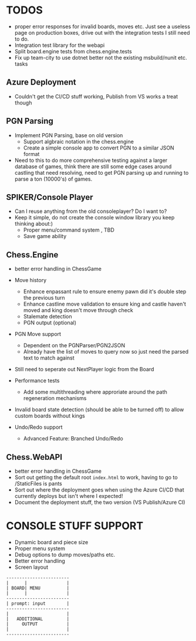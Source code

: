 # TODOS
* proper error responses for invalid boards, moves etc. Just see a useless page on production boxes, drive out with the integration tests I still need to do.
* Integration test library for the webapi
* Split board.engine tests from chess.engine.tests
* Fix up team-city to use dotnet better not the existing msbuild/nunit etc. tasks
 
## Azure Deployment
* Couldn't get the CI/CD stuff working, Publish from VS works a treat though


## PGN Parsing
* Implement PGN Parsing, base on old version
  * Support algbraic notation in the chess.engine
  * Create a simple console app to convert PGN to a similar JSON format
* Need to this to do more comprehensive testing against a larger database of games, think there are still some edge cases around castling that need resolving, need to get PGN parsing up and running to parse a ton (10000's) of games.

## SPIKER/Console Player
* Can I reuse anything from the old consoleplayer? Do I want to?
* Keep it simple, do not create the console window library you keep thinking about:)
	* Proper menu/command system , TBD
	* Save game ability

## Chess.Engine
* better error handling in ChessGame
* Move history
	* Enhance enpassant rule to ensure enemy pawn did it's double step the previous turn
	* Enhance castline move validation to ensure king and castle haven't moved and king doesn't move through check
	* Stalemate detection
	* PGN output (optional)
* PGN Move support
	* Dependent on the PGNParser/PGN2JSON
	* Already have the list of moves to query now so just need the parsed text to match against

* Still need to seperate out NextPlayer logic from the Board

* Performance tests
	* Add some multithreading where approriate around the path regeneration mechanisms
* Invalid board state detection (should be able to be turned off) to allow custom boards without kings
* Undo/Redo support
	* Advanced Feature: Branched Undo/Redo

## Chess.WebAPI
* better error handling in ChessGame
* Sort out getting the default root `index.html` to work, having to go to /StaticFiles is pants
* Sort out where the deployment goes when using the Azure CI/CD that currently deploys but isn't where I expected!
* Document the deployment stuff, the two version (VS Publish/Azure CI)



# CONSOLE STUFF SUPPORT

* Dynamic board and piece size
* Proper menu system
*	Debug options to dump moves/paths etc.
* Better error handling
* Screen layout
```
------------------------
|      |               |
| BOARD| MENU          |
|      |               |
------------------------
| prompt: input        |
------------------------
|                      |
|   ADDITIONAL         |
|     OUTPUT           |
|                      |
------------------------
```